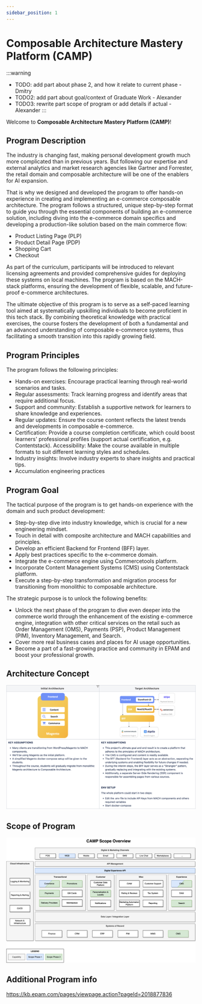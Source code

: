 ```yaml
---
sidebar_position: 1
---
```


# Composable Architecture Mastery Platform (CAMP)

:::warning
- TODO: add part about phase 2, and how it relate to current phase - Dmitry
- TODO2: add part about goal/context of Graduate Work - Alexander
- TODO3: rewrite part scope of program or add details if actual - Alexander
:::


Welcome to **Composable Architecture Mastery Platform (CAMP)**!

## Program Description
The industry is changing fast, making personal development growth much more complicated than in previous years. But following our expertise and external analytics and market research agencies like Gartner and Forrester, the retail domain and composable architecture will be one of the enablers for AI expansion.

That is why we designed and developed the program to offer hands-on experience in creating and implementing an e-commerce composable architecture. The program follows a structured, unique step-by-step format to guide you through the essential components of building an e-commerce solution, including diving into the e-commerce domain specifics and developing a production-like solution based on the main commerce flow:
- Product Listing Page (PLP)
- Product Detail Page (PDP)
- Shopping Cart
- Checkout

As part of the curriculum, participants will be introduced to relevant licensing agreements and provided comprehensive guides for deploying these systems on local machines. The program is based on the MACH-stack platforms, ensuring the development of flexible, scalable, and future-proof e-commerce architectures.

The ultimate objective of this program is to serve as a self-paced learning tool aimed at systematically upskilling individuals to become proficient in this tech stack. By combining theoretical knowledge with practical exercises, the course fosters the development of both a fundamental and an advanced understanding of composable e-commerce systems, thus facilitating a smooth transition into this rapidly growing field.

## Program Principles

The program follows the following principles:
- Hands-on exercises: Encourage practical learning through real-world scenarios and tasks.
- Regular assessments: Track learning progress and identify areas that require additional focus.
- Support and community: Establish a supportive network for learners to share knowledge and experiences.
- Regular updates: Ensure the course content reflects the latest trends and developments in composable e-commerce.
- Certification: Provide a course completion certificate, which could boost learners' professional profiles (support actual certification, e.g. Contentstack).
Accessibility: Make the course available in multiple formats to suit different learning styles and schedules.
- Industry insights: Involve industry experts to share insights and practical tips.
- Accumulation engineering practices

## Program Goal

The tactical purpose of the program is to get hands-on experience with the domain and such product development:
- Step-by-step dive into industry knowledge, which is crucial for a new engineering mindset.
- Touch in detail with composite architecture and MACH capabilities and principles.
- Develop an efficient Backend for Frontend (BFF) layer.
- Apply best practices specific to the e-commerce domain.
- Integrate the e-commerce engine using Commercetools platform.
- Incorporate Content Management Systems (CMS) using Contentstack platform.
- Execute a step-by-step transformation and migration process for transitioning from monolithic to composable architecture.

The strategic purpose is to unlock the following benefits:
- Unlock the next phase of the program to dive even deeper into the commerce world through the enhancement of the existing e-commerce engine, integration with other critical services on the retail such as Order Management (OMS), Payments (PSP), Product Management (PIM), Inventory Management, and Search.
- Cover more real business cases and places for AI usage opportunities.
- Become a part of a fast-growing practice and community in EPAM and boost your professional growth.

## Architecture Concept

![architecture-concept.png](assets/architecture-concept.png)


## Scope of Program

![CAMP-high-level-architecture.png](assets/CAMP-scope-overview.png)


## Additional Program info

https://kb.epam.com/pages/viewpage.action?pageId=2018877836
